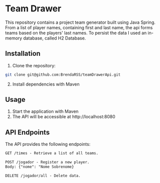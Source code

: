 # Team Drawer
This repository contains a project team generator built using Java Spring. From a list of player names, containing first and last name, the api forms teams based on the players' last names. To persist the data I used an in-memory database, called H2 Database.

## Installation

1. Clone the repository:

```bash
git clone git@github.com:BrendaRSS/teamDrawerApi.git
```

2. Install dependencies with Maven

## Usage

1. Start the application with Maven
2. The API will be accessible at http://localhost:8080


## API Endpoints
The API provides the following endpoints:

```markdown
GET /times - Retrieve a list of all teams.

POST /jogador - Register a new player.
Body: {"nome": "Nome Sobrenome}

DELETE /jogador/all - Delete data.
```